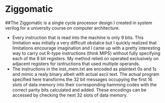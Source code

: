 # Ziggomatic
##The Ziggomatic is a single cycle processor design I created in system verilog for a university course on computer architecture. 

* Every instruction that is read into the machine is only 9 bits. This limitation was initially a very difficult obstalce but I quickly realized that limitations encourage imagination and I came up with a pretty interesting way to carry out R-type instructions (think MIPS) without fully specifying each of the 8 bit registers. My method relied on operated exclusively on adjacent registers for isntructions that used multiple operands.
* The instructions in the inst_mem.txt are encoded as plaintext 0s and 1s and mimic a realy binary albeit with actual ascii text. The actual program specified here transforms the 32 bit messages occupying the first 16 slots of data memory into their corresponding hamming codes with the correct parity bits calculated and added. These encodings can be accessed by checking the next 32 slots of data memory.
